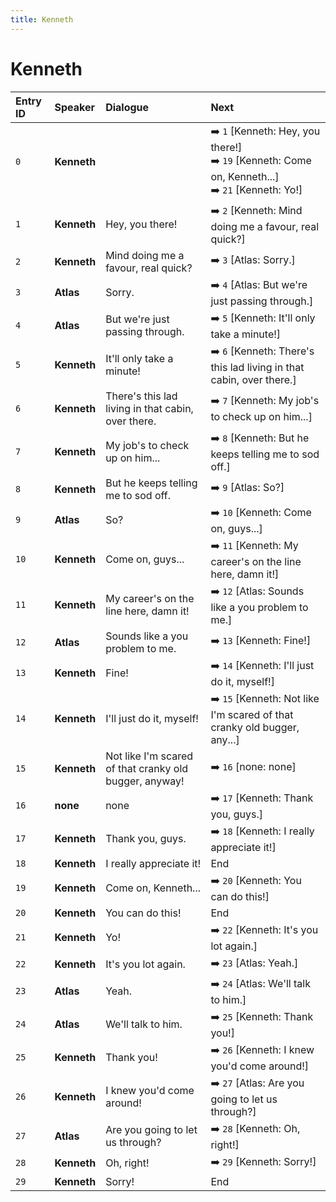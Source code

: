 ```yaml
---
title: Kenneth
---
```


# Kenneth


| Entry ID | Speaker | Dialogue | Next |
| :------- | :------ | :------- | :------------ |
| `0` | **Kenneth** |  | ➡️ `1` \[Kenneth: Hey, you there\!\]<br>➡️ `19` \[Kenneth: Come on, Kenneth\.\.\.\]<br>➡️ `21` \[Kenneth: Yo\!\] |
| `1` | **Kenneth** | Hey, you there\! | ➡️ `2` \[Kenneth: Mind doing me a favour, real quick?\] |
| `2` | **Kenneth** | Mind doing me a favour, real quick? | ➡️ `3` \[Atlas: Sorry\.\] |
| `3` | **Atlas** | Sorry\. | ➡️ `4` \[Atlas: But we're just passing through\.\] |
| `4` | **Atlas** | But we're just passing through\. | ➡️ `5` \[Kenneth: It'll only take a minute\!\] |
| `5` | **Kenneth** | It'll only take a minute\! | ➡️ `6` \[Kenneth: There's this lad living in that cabin, over there\.\] |
| `6` | **Kenneth** | There's this lad living in that cabin, over there\. | ➡️ `7` \[Kenneth: My job's to check up on him\.\.\.\] |
| `7` | **Kenneth** | My job's to check up on him\.\.\. | ➡️ `8` \[Kenneth: But he keeps telling me to sod off\.\] |
| `8` | **Kenneth** | But he keeps telling me to sod off\. | ➡️ `9` \[Atlas: So?\] |
| `9` | **Atlas** | So? | ➡️ `10` \[Kenneth: Come on, guys\.\.\.\] |
| `10` | **Kenneth** | Come on, guys\.\.\. | ➡️ `11` \[Kenneth: My career's on the line here, damn it\!\] |
| `11` | **Kenneth** | My career's on the line here, damn it\! | ➡️ `12` \[Atlas: Sounds like a you problem to me\.\] |
| `12` | **Atlas** | Sounds like a you problem to me\. | ➡️ `13` \[Kenneth: Fine\!\] |
| `13` | **Kenneth** | Fine\! | ➡️ `14` \[Kenneth: I'll just do it, myself\!\] |
| `14` | **Kenneth** | I'll just do it, myself\! | ➡️ `15` \[Kenneth: Not like I'm scared of that cranky old bugger, any\.\.\.\] |
| `15` | **Kenneth** | Not like I'm scared of that cranky old bugger, anyway\! | ➡️ `16` \[none: none\] |
| `16` | **none** | none | ➡️ `17` \[Kenneth: Thank you, guys\.\] |
| `17` | **Kenneth** | Thank you, guys\. | ➡️ `18` \[Kenneth: I really appreciate it\!\] |
| `18` | **Kenneth** | I really appreciate it\! | End |
| `19` | **Kenneth** | Come on, Kenneth\.\.\. | ➡️ `20` \[Kenneth: You can do this\!\] |
| `20` | **Kenneth** | You can do this\! | End |
| `21` | **Kenneth** | Yo\! | ➡️ `22` \[Kenneth: It's you lot again\.\] |
| `22` | **Kenneth** | It's you lot again\. | ➡️ `23` \[Atlas: Yeah\.\] |
| `23` | **Atlas** | Yeah\. | ➡️ `24` \[Atlas: We'll talk to him\.\] |
| `24` | **Atlas** | We'll talk to him\. | ➡️ `25` \[Kenneth: Thank you\!\] |
| `25` | **Kenneth** | Thank you\! | ➡️ `26` \[Kenneth: I knew you'd come around\!\] |
| `26` | **Kenneth** | I knew you'd come around\! | ➡️ `27` \[Atlas: Are you going to let us through?\] |
| `27` | **Atlas** | Are you going to let us through? | ➡️ `28` \[Kenneth: Oh, right\!\] |
| `28` | **Kenneth** | Oh, right\! | ➡️ `29` \[Kenneth: Sorry\!\] |
| `29` | **Kenneth** | Sorry\! | End |

